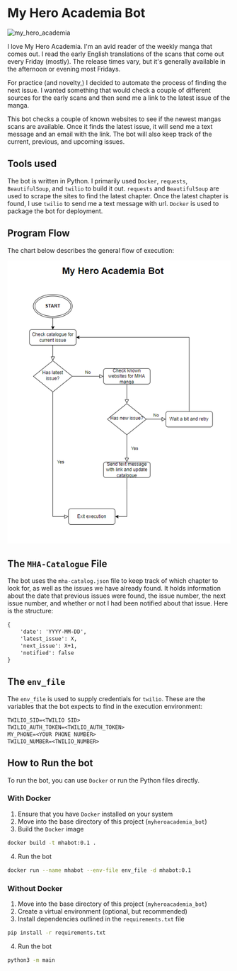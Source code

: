 # My Hero Academia Bot

![my_hero_academia](https://img1.hulu.com/user/v3/artwork/36e318dc-3daf-47fb-8219-9e3cb5cd28f2?base_image_bucket_name=image_manager&base_image=2d0d3308-9323-4716-b7d8-03f171c844af&size=1200x630&format=jpeg)

I love My Hero Academia. I'm an avid reader of the weekly manga that comes out. I read the early English translations of the scans that come out every Friday (mostly). The release times vary, but it's generally available in the afternoon or evening most Fridays. 

For practice (and novelty,) I decided to automate the process of finding the next issue. I wanted something that would check a couple of different sources for the early scans and then send me a link to the latest issue of the manga.

This bot checks a couple of known websites to see if the newest mangas scans are available. Once it finds the latest issue, it will send me a text message and an email with the link. The bot will also keep track of the current, previous, and upcoming issues.

## Tools used

The bot is written in Python. I primarily used `Docker`, `requests`, `BeautifulSoup`, and `twilio` to build it out. `requests` and `BeautifulSoup` are used to scrape the sites to find the latest chapter. Once the latest chapter is found, I use `twilio` to send me a text message with url. `Docker` is used to package the bot for deployment. 

## Program Flow

The chart below describes the general flow of execution:

![mhabot - flow of execution](assets/mhabot-flowchart.PNG)

## The `MHA-Catalogue` File

The bot uses the `mha-catalog.json` file to keep track of which chapter to look for, as well as the issues we have already found. It holds information about the date that previous issues were found, the issue number, the next issue number, and whether or not I had been notified about that issue. Here is the structure:
```
{
    'date': 'YYYY-MM-DD',
    'latest_issue': X,
    'next_issue': X+1,
    'notified': false
}
```
## The `env_file`

The `env_file` is used to supply credentials for `twilio`. These are the variables that the bot expects to find in the execution environment:
```
TWILIO_SID=<TWILIO SID>
TWILIO_AUTH_TOKEN=<TWILIO_AUTH_TOKEN>
MY_PHONE=<YOUR PHONE NUMBER>
TWILIO_NUMBER=<TWILIO_NUMBER>
```

## How to Run the bot

To run the bot, you can use `Docker` or run the Python files directly.

### With Docker

1. Ensure that you have `Docker` installed on your system
2. Move into the base directory of this project (`myheroacademia_bot`)
3. Build the `Docker` image
```bash
docker build -t mhabot:0.1 .
```
4. Run the bot
```bash
docker run --name mhabot --env-file env_file -d mhabot:0.1
```

### Without Docker

1. Move into the base directory of this project (`myheroacademia_bot`)
2. Create a virtual environment (optional, but recommended)
3. Install dependencies outlined in the `requirements.txt` file
```bash
pip install -r requirements.txt
```
4. Run the bot
```bash
python3 -m main
```
